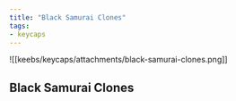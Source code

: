 ```yaml
---
title: "Black Samurai Clones"
tags:
- keycaps 
---
```


![[keebs/keycaps/attachments/black-samurai-clones.png]]

## Black Samurai Clones
